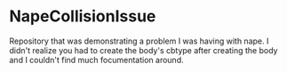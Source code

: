 # NapeCollisionIssue
 Repository that was demonstrating a problem I was having with nape.
 I didn't realize you had to create the body's cbtype after creating the body and I couldn't find much focumentation around.
